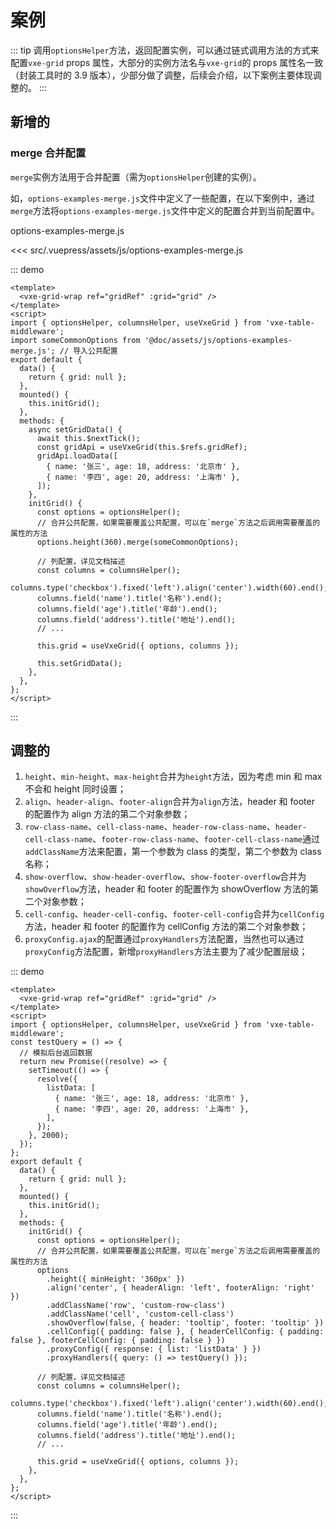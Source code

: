 # 案例

::: tip
调用`optionsHelper`方法，返回配置实例，可以通过链式调用方法的方式来配置`vxe-grid` props 属性，大部分的实例方法名与`vxe-grid`的 props 属性名一致（封装工具时的 3.9 版本），少部分做了调整，后续会介绍，以下案例主要体现调整的。
:::

## 新增的

### merge 合并配置

`merge`实例方法用于合并配置（需为`optionsHelper`创建的实例）。

如，`options-examples-merge.js`文件中定义了一些配置，在以下案例中，通过`merge`方法将`options-examples-merge.js`文件中定义的配置合并到当前配置中。

options-examples-merge.js

<<< src/.vuepress/assets/js/options-examples-merge.js

::: demo

```vue {6,25-26}
<template>
  <vxe-grid-wrap ref="gridRef" :grid="grid" />
</template>
<script>
import { optionsHelper, columnsHelper, useVxeGrid } from 'vxe-table-middleware';
import someCommonOptions from '@doc/assets/js/options-examples-merge.js'; // 导入公共配置
export default {
  data() {
    return { grid: null };
  },
  mounted() {
    this.initGrid();
  },
  methods: {
    async setGridData() {
      await this.$nextTick();
      const gridApi = useVxeGrid(this.$refs.gridRef);
      gridApi.loadData([
        { name: '张三', age: 18, address: '北京市' },
        { name: '李四', age: 20, address: '上海市' },
      ]);
    },
    initGrid() {
      const options = optionsHelper();
      // 合并公共配置，如果需要覆盖公共配置，可以在`merge`方法之后调用需要覆盖的属性的方法
      options.height(360).merge(someCommonOptions);

      // 列配置，详见文档描述
      const columns = columnsHelper();
      columns.type('checkbox').fixed('left').align('center').width(60).end();
      columns.field('name').title('名称').end();
      columns.field('age').title('年龄').end();
      columns.field('address').title('地址').end();
      // ...

      this.grid = useVxeGrid({ options, columns });

      this.setGridData();
    },
  },
};
</script>
```

:::

## 调整的

1. `height`、`min-height`、`max-height`合并为`height`方法，因为考虑 min 和 max 不会和 height 同时设置；
2. `align`、`header-align`、`footer-align`合并为`align`方法，header 和 footer 的配置作为 align 方法的第二个对象参数；
3. `row-class-name`、`cell-class-name`、`header-row-class-name`、`header-cell-class-name`、`footer-row-class-name`、`footer-cell-class-name`通过`addClassName`方法来配置，第一个参数为 class 的类型，第二个参数为 class 名称；
4. `show-overflow`、`show-header-overflow`、`show-footer-overflow`合并为`showOverflow`方法，header 和 footer 的配置作为 showOverflow 方法的第二个对象参数；
5. `cell-config`、`header-cell-config`、`footer-cell-config`合并为`cellConfig`方法，header 和 footer 的配置作为 cellConfig 方法的第二个对象参数；
6. `proxyConfig.ajax`的配置通过`proxyHandlers`方法配置，当然也可以通过`proxyConfig`方法配置，新增`proxyHandlers`方法主要为了减少配置层级；

::: demo

```vue
<template>
  <vxe-grid-wrap ref="gridRef" :grid="grid" />
</template>
<script>
import { optionsHelper, columnsHelper, useVxeGrid } from 'vxe-table-middleware';
const testQuery = () => {
  // 模拟后台返回数据
  return new Promise((resolve) => {
    setTimeout(() => {
      resolve({
        listData: [
          { name: '张三', age: 18, address: '北京市' },
          { name: '李四', age: 20, address: '上海市' },
        ],
      });
    }, 2000);
  });
};
export default {
  data() {
    return { grid: null };
  },
  mounted() {
    this.initGrid();
  },
  methods: {
    initGrid() {
      const options = optionsHelper();
      // 合并公共配置，如果需要覆盖公共配置，可以在`merge`方法之后调用需要覆盖的属性的方法
      options
        .height({ minHeight: '360px' })
        .align('center', { headerAlign: 'left', footerAlign: 'right' })
        .addClassName('row', 'custom-row-class')
        .addClassName('cell', 'custom-cell-class')
        .showOverflow(false, { header: 'tooltip', footer: 'tooltip' })
        .cellConfig({ padding: false }, { headerCellConfig: { padding: false }, footerCellConfig: { padding: false } })
        .proxyConfig({ response: { list: 'listData' } })
        .proxyHandlers({ query: () => testQuery() });

      // 列配置，详见文档描述
      const columns = columnsHelper();
      columns.type('checkbox').fixed('left').align('center').width(60).end();
      columns.field('name').title('名称').end();
      columns.field('age').title('年龄').end();
      columns.field('address').title('地址').end();
      // ...

      this.grid = useVxeGrid({ options, columns });
    },
  },
};
</script>
```

:::
